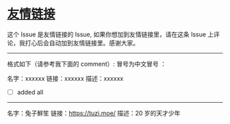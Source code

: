 # [友情链接](https://github.com/changjiong/changjiong.github.io/issues/10)

这个 Issue 是友情链接的 Issue, 如果你想加到友情链接里，请在这条 Issue 上评论，我打心后会自动加到友情链接里。感谢大家。

---

格式如下（请参考我下面的 comment）:
冒号为中文冒号 ：

名字：xxxxxx
链接：xxxxxx
描述：xxxxxx

 

- [ ] added all

---

名字：兔子鮮笙
链接：https://tuzi.moe/
描述：20 岁的天才少年